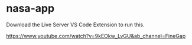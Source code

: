 # nasa-app

Download the Live Server VS Code Extension to run this.

https://www.youtube.com/watch?v=9kEOkw_LvGU&ab_channel=FineGap
